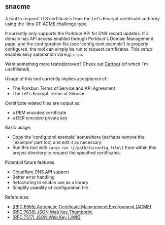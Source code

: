 ## snacme
A tool to request TLS certificates from the Let's Encrypt certificate authority using the 'dns-01' ACME challenge type.

It currently only supports the Porkbun API for DNS record updates. If a domain has API access enabled through Porkbun's Domain Management page, and the configuration file (see 'config.toml.example') is properly configured, the tool can simply be run to request certificates. This setup enables easy automation via e.g. `cron`.

Want something more tested/proven? Check out [Certbot](https://certbot.eff.org/) (of which I'm unaffiliated).

Usage of this tool currently implies acceptance of:
- The Porkbun Terms of Service and API Agreement
- The Let's Encrypt Terms of Service

Certificate related files are output as:
- a PEM encoded certificate
- a DER encoded private key

Basic usage:
- Copy the 'config.toml.example' somewhere (perhaps remove the '.example' part too) and edit it as necessary.
- Run this tool with `cargo run \[/path/to/config_file\]` from within this project directory to request the specified certificates.

Potential future features:
- Cloudflare DNS API support
- Better error handling
- Refactoring to enable use as a library
- Simplify usability of configuration file

References:
- [\[RFC 8555\] Automatic Certificate Management Environment (ACME)](https://www.rfc-editor.org/rfc/rfc8555.html)
- [\[RFC 7638\] JSON Web Key Thumbprint](https://www.rfc-editor.org/rfc/rfc7638)
- [\[RFC 7517\] JSON Web Key (JWK)](https://www.rfc-editor.org/rfc/rfc7517)